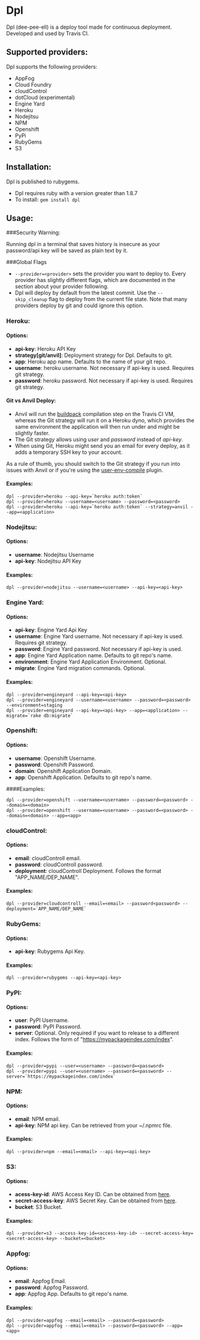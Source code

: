 # Dpl
 Dpl (dee-pee-ell) is a deploy tool made for continuous deployment.  Developed and used by Travis CI.

## Supported providers:
Dpl supports the following providers:

* AppFog
* Cloud Foundry
* cloudControl
* dotCloud (experimental)
* Engine Yard
* Heroku
* Nodejitsu
* NPM
* Openshift
* PyPi
* RubyGems
* S3

## Installation:

Dpl is published to rubygems. 

* Dpl requires ruby with a version greater than 1.8.7
* To install: `gem install dpl`

## Usage:

###Security Warning:

Running dpl in a terminal that saves history is insecure as your password/api key will be saved as plain text by it.

###Global Flags
* `--provider=<provider>` sets the provider you want to deploy to. Every provider has slightly different flags, which are documented in the section about your provider following.
*  Dpl will deploy by default from the latest commit. Use the `--skip_cleanup`  flag to deploy from the current file state. Note that many providers deploy by git and could ignore this option.


### Heroku:

#### Options:
* **api-key**: Heroku API Key
* **strategy[git/anvil]**: Deployment strategy for Dpl. Defaults to git.
* **app**: Heroku app name. Defaults to the name of your git repo.
* **username**: heroku username. Not necessary if api-key is used. Requires git strategy.
* **password**: heroku password. Not necessary if api-key is used. Requires git strategy.

#### Git vs Anvil Deploy:
* Anvil will run the [buildpack](https://devcenter.heroku.com/articles/buildpacks) compilation step on the Travis CI VM, whereas the Git strategy will run it on a Heroku dyno, which provides the same environment the application will then run under and might be slightly faster.
* The Git strategy allows using *user* and *password* instead of *api-key*.
* When using Git, Heroku might send you an email for every deploy, as it adds a temporary SSH key to your account.

As a rule of thumb, you should switch to the Git strategy if you run into issues with Anvil or if you're using the [user-env-compile](https://devcenter.heroku.com/articles/labs-user-env-compile) plugin.

#### Examples:
	
    dpl --provider=heroku --api-key=`heroku auth:token`
	dpl --provider=heroku --username=<username> --password=<password>
    dpl --provider=heroku --api-key=`heroku auth:token` --strategy=anvil --app=<application>


    

### Nodejitsu:

#### Options: 

* **username**: Nodejitsu Username
* **api-key**: Nodejitsu API Key

#### Examples:
	dpl --provider=nodejitsu --username=<username> --api-key=<api-key>

### Engine Yard:

#### Options:

* **api-key**: Engine Yard Api Key
* **username**: Engine Yard username. Not necessary if api-key is used. Requires git strategy.
* **password**: Engine Yard password. Not necessary if api-key is used.
* **app**: Engine Yard Application name. Defaults to git repo's name.
* **environment**: Engine Yard Application Environment. Optional.
* **migrate**: Engine Yard migration commands. Optional.

#### Examples:

	dpl --provider=engineyard --api-key=<api-key>
    dpl --provider=engineyard --username=<username> --password=<password> --environment=staging
	dpl --provider=engineyard --api-key=<api-key> --app=<application> --migrate=`rake db:migrate`

### Openshift:

#### Options:

* **username**: Openshift Username.
* **password**: Openshift Password.
* **domain**: Openshift Application Domain.
* **app**: Openshift Application. Defaults to git repo's name.

####Examples:

	dpl --provider=openshift --username=<username> --password=<password> --domain=<domain>
	dpl --provider=openshift --username=<username> --password=<password> --domain=<domain> --app=<app>

### cloudControl:

#### Options:

* **email**: cloudControll email.
* **password**: cloudControll password.
* **deployment**: cloudControll Deployment. Follows the format "APP_NAME/DEP_NAME".

#### Examples:

	dpl --provider=cloudcontroll --email=<email> --password<password> --deployment=`APP_NAME/DEP_NAME`

### RubyGems:

#### Options:

* **api-key**: Rubygems Api Key.

#### Examples:

	dpl --provider=rubygems --api-key=<api-key>

### PyPI:

#### Options:

* **user**: PyPI Username.
* **password**: PyPI Password.
* **server**: Optional. Only required if you want to release to a different index. Follows the form of "https://mypackageindex.com/index".

#### Examples:

	dpl --provider=pypi --user=<username> --password=<password>
	dpl --provider=pypi --user=<username> --password=<password> --server=`https://mypackageindex.com/index`

### NPM:

#### Options:

* **email**: NPM email.
* **api-key**: NPM api key. Can be retrieved from your ~/.npmrc file.

#### Examples:

	dpl --provider=npm --email=<email> --api-key=<api-key>

### S3:

#### Options:

* **acess-key-id**: AWS Access Key ID. Can be obtained from [here](https://console.aws.amazon.com/iam/home?#security_credential).
* **secret-access-key**: AWS Secret Key. Can be obtained from [here](https://console.aws.amazon.com/iam/home?#security_credential).
* **bucket**: S3 Bucket.

#### Examples:

	dpl --provider=s3 --access-key-id=<access-key-id> --secret-access-key=<secret-access-key> --bucket=<bucket>

### Appfog:

#### Options:

* **email**: Appfog Email.
* **password**: Appfog Password.
* **app**: Appfog App. Defaults to git repo's name.

#### Examples:

	dpl --provider=appfog --email=<email> --password=<password>
	dpl --provider=appfog --email=<email> --password=<password> --app=<app>


